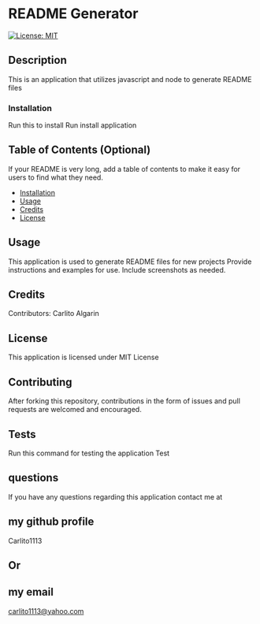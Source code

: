 # README Generator

[![License: MIT](https://img.shields.io/badge/License-MIT-yellow.svg)](https://opensource.org/licenses/MIT)

## Description
This is an application that utilizes javascript and node to generate README files

### Installation
Run this to install
Run install application    
    
## Table of Contents (Optional)
    
If your README is very long, add a table of contents to make it easy for users to find what they need.
    
* [Installation](#installation)
* [Usage](#usage)
* [Credits](#credits)
* [License](#license)
    
    
## Usage 
This application is used to generate README files for new projects
Provide instructions and examples for use. Include screenshots as needed. 
    
    
## Credits
Contributors:
Carlito Algarin
    
    
## License
This application is licensed under
MIT License  

## Contributing
After forking this repository, contributions in the form of issues and pull requests are welcomed and encouraged.

## Tests
Run this command for testing the application
Test  
    
## questions
If you have any questions regarding this application contact me at
## my github profile
Carlito1113
## Or
## my email
carlito1113@yahoo.com

